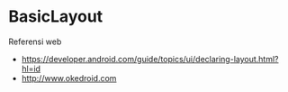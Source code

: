 # BasicLayout

Referensi web<br/>

* https://developer.android.com/guide/topics/ui/declaring-layout.html?hl=id
* http://www.okedroid.com

